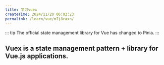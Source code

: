 ```yaml
---
title: 学习vuex
createTime: 2024/11/20 06:02:23
permalink: /learn/vue/m7j8raxn/
---
```


::: tip
The official state management library for Vue has changed to Pinia.
:::

## Vuex is a state management pattern + library for Vue.js applications.
